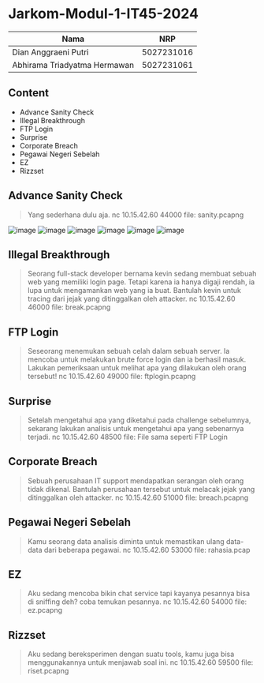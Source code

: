 # Jarkom-Modul-1-IT45-2024

|           Nama               |     NRP    |
|            --                |     --     |
| Dian Anggraeni Putri         | 5027231016 |
| ⁠Abhirama Triadyatma Hermawan | 5027231061 |

## Content
   * Advance Sanity Check
   * Illegal Breakthrough
   * FTP Login
   * Surprise
   * Corporate Breach
   * Pegawai Negeri Sebelah
   * EZ
   * Rizzset

## Advance Sanity Check
> Yang sederhana dulu aja.
> nc 10.15.42.60 44000
> file: sanity.pcapng

![image](https://github.com/user-attachments/assets/40b98317-668c-49e9-bbc8-87e7b033bc34)
![image](https://github.com/user-attachments/assets/bbcc7e1e-1296-47e8-a170-7147b01ab646)
![image](https://github.com/user-attachments/assets/174b9a88-3bae-4e74-8444-6d65d8c42714)
![image](https://github.com/user-attachments/assets/c15b474d-d1b6-4691-8841-901ddea66910)
![image](https://github.com/user-attachments/assets/ea581344-341d-4362-83f8-b9df2f2e4603)
![image](https://github.com/user-attachments/assets/eede7b39-c0e2-471d-a9a6-039c94cece5d)

## Illegal Breakthrough
> Seorang full-stack developer bernama kevin sedang membuat sebuah web yang memiliki login page. Tetapi karena ia hanya digaji rendah, ia lupa untuk mengamankan web yang ia buat. Bantulah kevin untuk tracing dari jejak yang ditinggalkan oleh attacker.
> nc 10.15.42.60 46000
> file: break.pcapng

## FTP Login
> Seseorang menemukan sebuah celah dalam sebuah server. Ia mencoba untuk melakukan brute force login dan ia berhasil masuk. Lakukan pemeriksaan untuk melihat apa yang dilakukan oleh orang tersebut!
> nc 10.15.42.60 49000
> file: ftplogin.pcapng

## Surprise
> Setelah mengetahui apa yang diketahui pada challenge sebelumnya, sekarang lakukan analisis untuk mengetahui apa yang sebenarnya terjadi.
> nc 10.15.42.60 48500
> file: File sama seperti FTP Login

## Corporate Breach
> Sebuah perusahaan IT support mendapatkan serangan oleh orang tidak dikenal. Bantulah perusahaan tersebut untuk melacak jejak yang ditinggalkan oleh attacker.
> nc 10.15.42.60 51000
> file: breach.pcapng

## Pegawai Negeri Sebelah
> Kamu seorang data analisis diminta untuk memastikan ulang data-data dari beberapa pegawai.
> nc 10.15.42.60 53000
> file: rahasia.pcap

## EZ
> Aku sedang mencoba bikin chat service tapi kayanya pesannya bisa di sniffing deh? coba temukan pesannya.
> nc 10.15.42.60 54000
> file: ez.pcapng

## Rizzset
> Aku sedang bereksperimen dengan suatu tools, kamu juga bisa menggunakannya untuk menjawab soal ini.
> nc 10.15.42.60 59500
> file: riset.pcapng

   


